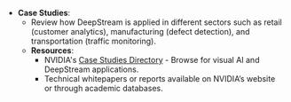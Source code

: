 - **Case Studies**:
  - Review how DeepStream is applied in different sectors such as retail (customer analytics), manufacturing (defect detection), and transportation (traffic monitoring).
  - **Resources**:
    - NVIDIA's [Case Studies Directory](https://www.nvidia.com/en-us/industries/case-studies/) - Browse for visual AI and DeepStream applications.
    - Technical whitepapers or reports available on NVIDIA’s website or through academic databases.

